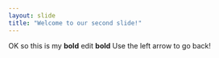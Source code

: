 ```yaml
---
layout: slide
title: "Welcome to our second slide!"
---
```

OK so this is my **bold** edit **bold**
Use the left arrow to go back!
